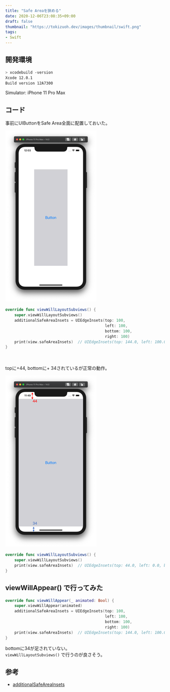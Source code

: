 ```yaml
---
title: "Safe Areaを狭める"
date: 2020-12-06T23:08:35+09:00
draft: false
thumbnail: "https://tokizuoh.dev/images/thumbnail/swift.png"
tags:
- Swift
---
```

  
<!--more-->  
  
## 開発環境  
  
```bash
> xcodebuild -version
Xcode 12.0.1
Build version 12A7300
```
  
Simulator: iPhone 11 Pro Max  
  
## コード  
事前にUIButtonをSafe Area全面に配置しておいた。  
  
![](./1.png)  
  
```swift
override func viewWillLayoutSubviews() {
    super.viewWillLayoutSubviews()
    additionalSafeAreaInsets = UIEdgeInsets(top: 100,
                                            left: 100,
                                            bottom: 100,
                                            right: 100)
    print(view.safeAreaInsets)  // UIEdgeInsets(top: 144.0, left: 100.0, bottom: 134.0, right: 100.0)
}
```
  
　
  
topに+44, bottomに+ 34されているが正常の動作。  
  
![](./2.png)  
  
```swift
override func viewWillLayoutSubviews() {
    super.viewWillLayoutSubviews()
    print(view.safeAreaInsets)  // UIEdgeInsets(top: 44.0, left: 0.0, bottom: 34.0, right: 0.0)
}
```
  
## viewWillAppear() で行ってみた  
  
```swift
override func viewWillAppear(_ animated: Bool) {
    super.viewWillAppear(animated)
    additionalSafeAreaInsets = UIEdgeInsets(top: 100,
                                            left: 100,
                                            bottom: 100,
                                            right: 100)
    print(view.safeAreaInsets)  // UIEdgeInsets(top: 144.0, left: 100.0, bottom: 100.0, right: 100.0)
}
```
  
bottomに34が足されていない。  
`viewWillLayoutSubviews()` で行うのが良さそう。  
  
## 参考  
- [additionalSafeAreaInsets](https://developer.apple.com/documentation/uikit/uiviewcontroller/2902284-additionalsafeareainsets)
  